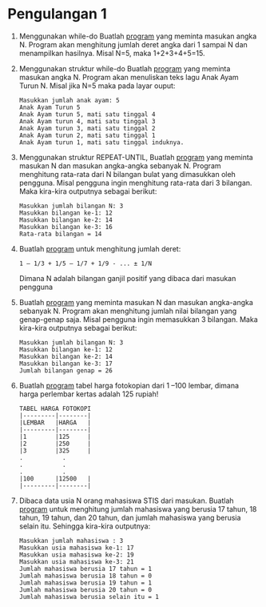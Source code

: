 # Pengulangan 1

1. Menggunakan while-do Buatlah [program](/Praktikum/6Praktikum/Praktik/1.Jumlah_Deret.pas) yang meminta masukan angka N. Program akan menghitung jumlah deret angka dari 1 sampai N dan menampilkan hasilnya. Misal N=5, maka 1+2+3+4+5=15.
2. Menggunakan struktur while-do Buatlah [program](/Praktikum/6Praktikum/Praktik/2.Anak_Ayam.pas) yang meminta masukan angka N. Program akan menuliskan teks lagu Anak Ayam Turun N. Misal jika N=5 maka pada layar ouput:
    ```
    Masukkan jumlah anak ayam: 5
    Anak Ayam Turun 5
    Anak Ayam turun 5, mati satu tinggal 4
    Anak Ayam turun 4, mati satu tinggal 3
    Anak Ayam turun 3, mati satu tinggal 2
    Anak Ayam turun 2, mati satu tinggal 1
    Anak Ayam turun 1, mati satu tinggal induknya.
    ```
3. Menggunakan struktur REPEAT-UNTIL, Buatlah [program](/Praktikum/6Praktikum/Praktik/3.Rata-rata_3_Bilangan.pas) yang meminta masukan N dan masukan angka-angka sebanyak N. Program menghitung rata-rata dari N bilangan bulat yang dimasukkan oleh pengguna. Misal pengguna ingin menghitung rata-rata dari 3 bilangan. Maka kira-kira outputnya sebagai berikut:
    ```
    Masukkan jumlah bilangan N: 3
    Masukkan bilangan ke-1: 12
    Masukkan bilangan ke-2: 14
    Masukkan bilangan ke-3: 16
    Rata-rata bilangan = 14
    ```

4. Buatlah [program](/Praktikum/6Praktikum/Praktik/4.Deret_Pecahan.pas) untuk menghitung jumlah deret:
    ```
    1 – 1/3 + 1/5 – 1/7 + 1/9 - ... ± 1/N
    ```
    Dimana N adalah bilangan ganjil positif yang dibaca dari masukan pengguna

5. Buatlah [program](/Praktikum/6Praktikum/Praktik/5.Jumlah_Nilai_Genap.pas) yang meminta masukan N dan masukan angka-angka sebanyak N. Program akan menghitung jumlah nilai bilangan yang genap-genap saja. Misal pengguna ingin memasukkan 3 bilangan. Maka kira-kira outputnya sebagai berikut:
    ```
    Masukkan jumlah bilangan N: 3
    Masukkan bilangan ke-1: 12
    Masukkan bilangan ke-2: 14
    Masukkan bilangan ke-3: 17
    Jumlah bilangan genap = 26
    ```

6. Buatlah [program](/Praktikum/6Praktikum/Praktik/6.Tabel_Fotokopi.pas) tabel harga fotokopian dari 1 –100 lembar, dimana harga perlembar kertas adalah 125 rupiah!
    ```
    TABEL HARGA FOTOKOPI
    |---------|--------|
    |LEMBAR   |HARGA   |
    |---------|--------|
    |1        |125     |
    |2        |250     |
    |3        |325     |
    .           .
    .           .
    .           .
    |100      |12500   |
    |---------|--------|
    ```
7. Dibaca data usia N orang mahasiswa STIS dari masukan. Buatlah [program](/Praktikum/6Praktikum/Praktik/7.Umur_Mahasiswa.pas) untuk menghitung jumlah mahasiswa yang berusia 17 tahun, 18 tahun, 19 tahun, dan 20 tahun, dan jumlah mahasiswa yang berusia selain itu. Sehingga kira-kira outputnya:
    ```
    Masukkan jumlah mahasiswa : 3
    Masukkan usia mahasiswa ke-1: 17
    Masukkan usia mahasiswa ke-2: 19
    Masukkan usia mahasiswa ke-3: 21
    Jumlah mahasiswa berusia 17 tahun = 1
    Jumlah mahasiswa berusia 18 tahun = 0
    Jumlah mahasiswa berusia 19 tahun = 1
    Jumlah mahasiswa berusia 20 tahun = 0
    Jumlah mahasiswa berusia selain itu = 1
    ```